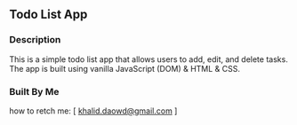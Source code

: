 ## Todo List App

### Description
This is a simple todo list app that allows users to add, edit, and delete tasks. The app is built using vanilla JavaScript (DOM) & HTML & CSS.

### Built By Me
how to retch me: [ khalid.daowd@gmail.com ]